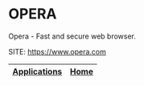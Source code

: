 # OPERA

 Opera - Fast and secure web browser.
 
 SITE: https://www.opera.com

 | [Applications](https://portable-linux-apps.github.io/apps.html) | [Home](https://portable-linux-apps.github.io)
 | --- | --- |
